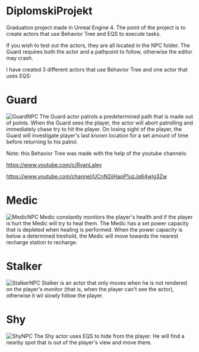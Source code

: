 # DiplomskiProjekt
Graduation project made in Unreal Engine 4. The point of the project is to create actors that use Behavior Tree and EQS to execute tasks.

If you wish to test out the actors, they are all located in the NPC folder. The Guard requires both the actor and a pathpoint to follow, otherwise
the editor may crash.

I have created 3 different actors that use Behavior Tree and one actor that uses EQS:

# Guard
![GuardNPC](https://user-images.githubusercontent.com/83773058/160403136-dcf0aca0-7289-4843-be6a-8092acadd721.png)
The Guard actor patrols a predetermined path that is made out of points. When the Guard sees the player, the actor will abort patrolling 
and immediately chase try to hit the player. On losing sight of the player, the Guard will investigate player's last known location for a set amount of time
before returning to his patrol.

Note: this Behavior Tree was made with the help of the youtube channels:

https://www.youtube.com/c/RyanLaley

https://www.youtube.com/channel/UCnN2iiHapP1uzJq64wlg3Zw

# Medic
![MedicNPC](https://user-images.githubusercontent.com/83773058/160404620-e4deaaff-19b1-480e-88be-bd090c5a126a.png)
Medic constantly monitors the player's health and if the player is hurt the Medic will try to heal them. The Medic has a set power capacity that is depleted 
when healing is performed. When the power capacity is below a determined treshold, the Medic will move towards the nearest recharge station to recharge.

# Stalker
![StalkerNPC](https://user-images.githubusercontent.com/83773058/160405473-70f3da00-5b97-4702-a6b0-975dfa4fcc62.png)
Stalker is an actor that only moves when he is not rendered on the player's monitor (that is, when the player can't see the actor), otherwise it wil slowly follow
the player.

# Shy
![ShyNPC](https://user-images.githubusercontent.com/83773058/160406778-6072fe80-3e82-442e-87b1-9b16274d1458.png)
The Shy actor uses EQS to hide from the player. He will find a nearby spot that is out of the player's view and move there.
